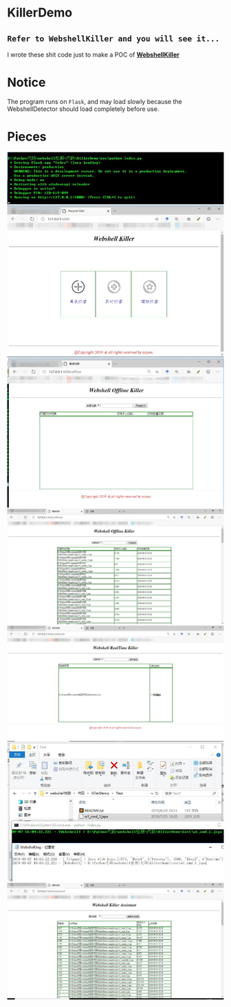 # KillerDemo
`Refer to WebshellKiller and you will see it... `
---
I wrote these shit code just to make a POC of [**WebshellKiller**](https://github.com/fragileeye/WebshellKiller)

# Notice
The program runs on `Flask`, and may load slowly because the WebshellDetector should load completely before use.

# Pieces
![StartRunning](https://github.com/fragileeye/KillerDemo/blob/master/images/1.jpg)
![FrontPage](https://github.com/fragileeye/KillerDemo/blob/master/images/2.jpg)
![Offline](https://github.com/fragileeye/KillerDemo/blob/master/images/3.jpg)
![OfflineResult](https://github.com/fragileeye/KillerDemo/blob/master/images/4.jpg)
![Realtime](https://github.com/fragileeye/KillerDemo/blob/master/images/5.jpg)
![RealtimeResult](https://github.com/fragileeye/KillerDemo/blob/master/images/6.jpg)
![AssistantResult](https://github.com/fragileeye/KillerDemo/blob/master/images/7.jpg)

